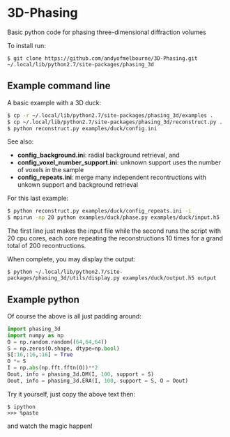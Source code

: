 # 3D-Phasing
Basic python code for phasing three-dimensional diffraction volumes

To install run:
```
$ git clone https://github.com/andyofmelbourne/3D-Phasing.git ~/.local/lib/python2.7/site-packages/phasing_3d
```

## Example command line
A basic example with a 3D duck:
```bash
$ cp -r ~/.local/lib/python2.7/site-packages/phasing_3d/examples .
$ cp ~/.local/lib/python2.7/site-packages/phasing_3d/reconstruct.py .
$ python reconstruct.py examples/duck/config.ini
```

See also: 
- **config_background.ini**: radial background retrieval, and 
- **config_voxel_number_support.ini**: unknown support uses the number of voxels in the sample
- **config_repeats.ini**: merge many independent recontructions with unkown support and background retrieval

For this last example:
```bash
$ python reconstruct.py examples/duck/config_repeats.ini -i     
$ mpirun -np 20 python examples/duck/phase.py examples/duck/input.h5     
```  
The first line just makes the input file while the second runs the script with 20 cpu cores, each core repeating the reconstructions 10 times for a grand total of 200 recontructions. 

When complete, you may display the output:
```
$ python ~/.local/lib/python2.7/site-packages/phasing_3d/utils/display.py examples/duck/output.h5 output
```

## Example python 
Of course the above is all just padding around:
```python
import phasing_3d
import numpy as np
O = np.random.random((64,64,64))
S = np.zeros(O.shape, dtype=np.bool)
S[:16,:16,:16] = True
O *= S
I = np.abs(np.fft.fftn(O))**2
Oout, info = phasing_3d.DM(I, 100, support = S)
Oout, info = phasing_3d.ERA(I, 100, support = S, O = Oout)
```

Try it yourself, just copy the above text then:
```
$ ipython
>>> %paste
```
and watch the magic happen!
